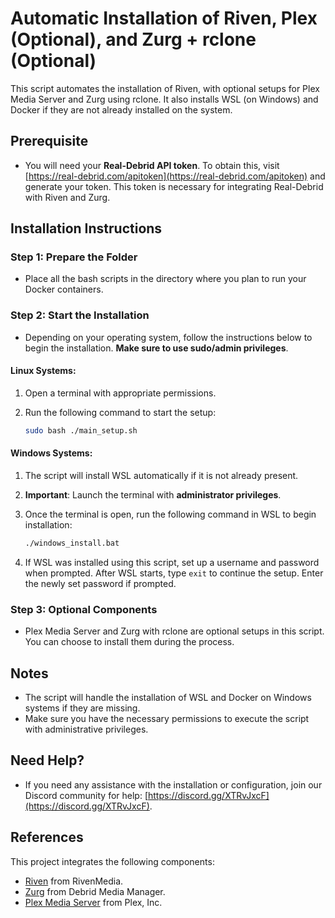 # Automatic Installation of Riven, Plex (Optional), and Zurg + rclone (Optional)

This script automates the installation of Riven, with optional setups for Plex Media Server and Zurg using rclone. It also installs WSL (on Windows) and Docker if they are not already installed on the system.

## Prerequisite

- You will need your **Real-Debrid API token**. To obtain this, visit [https://real-debrid.com/apitoken](https://real-debrid.com/apitoken) and generate your token. This token is necessary for integrating Real-Debrid with Riven and Zurg.

## Installation Instructions

### Step 1: Prepare the Folder
- Place all the bash scripts in the directory where you plan to run your Docker containers.

### Step 2: Start the Installation
- Depending on your operating system, follow the instructions below to begin the installation. **Make sure to use sudo/admin privileges**.

#### Linux Systems:
1. Open a terminal with appropriate permissions.
2. Run the following command to start the setup:

    ```bash
    sudo bash ./main_setup.sh
    ```

#### Windows Systems:
1. The script will install WSL automatically if it is not already present.
2. **Important**: Launch the terminal with **administrator privileges**.
3. Once the terminal is open, run the following command in WSL to begin installation:

    ```bash
    ./windows_install.bat
    ```

4. If WSL was installed using this script, set up a username and password when prompted. After WSL starts, type `exit` to continue the setup. Enter the newly set password if prompted.

### Step 3: Optional Components
- Plex Media Server and Zurg with rclone are optional setups in this script. You can choose to install them during the process.

## Notes
- The script will handle the installation of WSL and Docker on Windows systems if they are missing.
- Make sure you have the necessary permissions to execute the script with administrative privileges.

## Need Help?

- If you need any assistance with the installation or configuration, join our Discord community for help: [https://discord.gg/XTRvJxcF](https://discord.gg/XTRvJxcF).

## References

This project integrates the following components:

- [Riven](https://github.com/rivenmedia/riven) from RivenMedia.
- [Zurg](https://github.com/debridmediamanager/zurg-testing) from Debrid Media Manager.
- [Plex Media Server](https://github.com/plexinc/pms-docker) from Plex, Inc.
